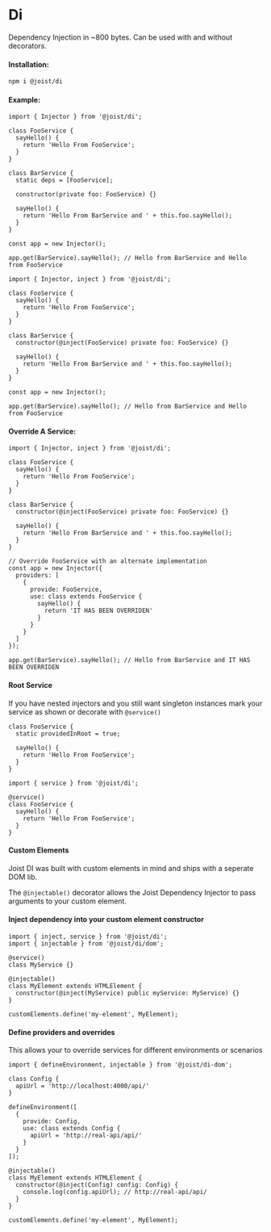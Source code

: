 # Di

Dependency Injection in ~800 bytes. Can be used with and without decorators.

#### Installation:

```BASH
npm i @joist/di
```

#### Example:

```TS
import { Injector } from '@joist/di';

class FooService {
  sayHello() {
    return 'Hello From FooService';
  }
}

class BarService {
  static deps = [FooService];

  constructor(private foo: FooService) {}

  sayHello() {
    return 'Hello From BarService and ' + this.foo.sayHello();
  }
}

const app = new Injector();

app.get(BarService).sayHello(); // Hello from BarService and Hello from FooService
```

```TS
import { Injector, inject } from '@joist/di';

class FooService {
  sayHello() {
    return 'Hello From FooService';
  }
}

class BarService {
  constructor(@inject(FooService) private foo: FooService) {}

  sayHello() {
    return 'Hello From BarService and ' + this.foo.sayHello();
  }
}

const app = new Injector();

app.get(BarService).sayHello(); // Hello from BarService and Hello from FooService
```

#### Override A Service:

```TS
import { Injector, inject } from '@joist/di';

class FooService {
  sayHello() {
    return 'Hello From FooService';
  }
}

class BarService {
  constructor(@inject(FooService) private foo: FooService) {}

  sayHello() {
    return 'Hello From BarService and ' + this.foo.sayHello();
  }
}

// Override FooService with an alternate implementation
const app = new Injector({
  providers: [
    {
      provide: FooService,
      use: class extends FooService {
        sayHello() {
          return 'IT HAS BEEN OVERRIDEN'
        }
      }
    }
  ]
});

app.get(BarService).sayHello(); // Hello from BarService and IT HAS BEEN OVERRIDEN
```

#### Root Service

If you have nested injectors and you still want singleton instances mark your service as shown or decorate with `@service()`

```TS
class FooService {
  static providedInRoot = true;

  sayHello() {
    return 'Hello From FooService';
  }
}
```

```TS
import { service } from '@joist/di';

@service()
class FooService {
  sayHello() {
    return 'Hello From FooService';
  }
}
```

#### Custom Elements

Joist DI was built with custom elements in mind and ships with a seperate DOM lib.

The `@injectable()` decorator allows the Joist Dependency Injector to pass arguments to your custom element.

#### Inject dependency into your custom element constructor

```TS
import { inject, service } from '@joist/di';
import { injectable } from '@joist/di/dom';

@service()
class MyService {}

@injectable()
class MyElement extends HTMLElement {
  constructor(@inject(MyService) public myService: MyService) {}
}

customElements.define('my-element', MyElement);
```

#### Define providers and overrides

This allows your to override services for different environments or scenarios

```TS
import { defineEnvironment, injectable } from '@joist/di-dom';

class Config {
  apiUrl = 'http://localhost:4000/api/'
}

defineEnvironment([
  {
    provide: Config,
    use: class extends Config {
      apiUrl = 'http://real-api/api/'
    }
  }
]);

@injectable()
class MyElement extends HTMLElement {
  constructor(@inject(Config) config: Config) {
    console.log(config.apiUrl); // http://real-api/api/
  }
}

customElements.define('my-element', MyElement);
```
